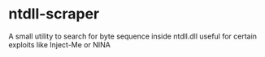 # ntdll-scraper
A small utility to search for byte sequence inside ntdll.dll
useful for certain exploits like Inject-Me or NINA
